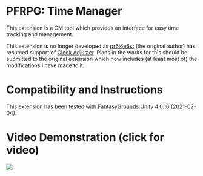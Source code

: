 # PFRPG: Time Manager
This extension is a GM tool which provides an interface for easy time tracking and management.

This extension is no longer developed as [pr6i6e6st](https://www.fantasygrounds.com/forums/member.php?60923-pr6i6e6st) (the original author) has resumed support of [Clock Adjuster](https://www.fantasygrounds.com/forums/showthread.php?57561-Utility-Clock-Adjuster).
Plans in the works for this should be submitted to the original extension which now includes (at least most of) the modifications I have made to it.

# Compatibility and Instructions
This extension has been tested with [FantasyGrounds Unity](https://www.fantasygrounds.com/home/FantasyGroundsUnity.php) 4.0.10 (2021-02-04).

# Video Demonstration (click for video)
[<img src="https://i.ytimg.com/vi_webp/hb_W5wNN_6g/hqdefault.webp">](https://www.youtube.com/watch?v=hb_W5wNN_6g)
